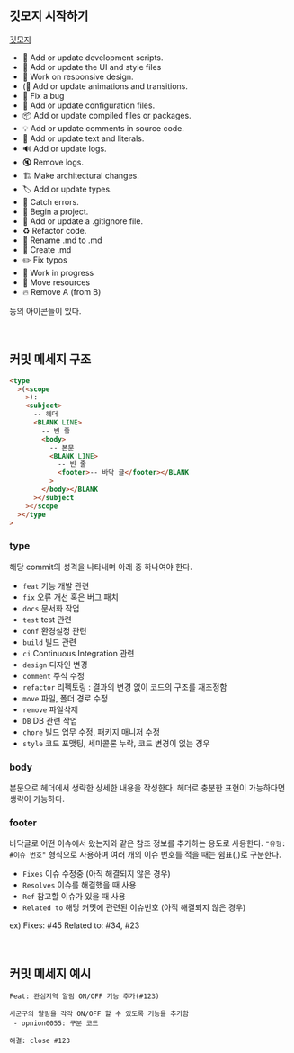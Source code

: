 ## 깃모지 시작하기

[깃모지](https://gitmoji.dev/)

- :hammer: Add or update development scripts.
- :lipstick: Add or update the UI and style files
- :iphone: Work on responsive design.
- (:dizzy: Add or update animations and transitions.
- :bug: Fix a bug
- :wrench: Add or update configuration files.
- :package: Add or update compiled files or packages.
- :bulb: Add or update comments in source code.
- :speech_balloon: Add or update text and literals.
- :loud_sound: Add or update logs.
- :mute: Remove logs.
- :building_construction: Make architectural changes.
- :label: Add or update types.
- :goal_net: Catch errors.
- :tada: Begin a project.
- :see_no_evil: Add or update a .gitignore file.
- :recycle: Refactor code.
- :truck: Rename .md to .md
- :memo: Create .md
- :pencil2: Fix typos
- :construction: Work in progress
- :truck: Move resources
- :fire: Remove A (from B)

등의 아이콘들이 있다.

<br/>

## 커밋 메세지 구조

```html
<type
  >(<scope
    >):
    <subject>
      -- 헤더
      <BLANK LINE>
        -- 빈 줄
        <body>
          -- 본문
          <BLANK LINE>
            -- 빈 줄
            <footer>-- 바닥 글</footer></BLANK
          >
        </body></BLANK
      ></subject
    ></scope
  ></type
>
```

### type

해당 commit의 성격을 나타내며 아래 중 하나여야 한다.

- `feat` 기능 개발 관련
- `fix` 오류 개선 혹은 버그 패치
- `docs` 문서화 작업
- `test` test 관련
- `conf` 환경설정 관련
- `build` 빌드 관련
- `ci` Continuous Integration 관련
- `design` 디자인 변경
- `comment` 주석 수정
- `refactor` 리펙토링 : 결과의 변경 없이 코드의 구조를 재조정함
- `move` 파일, 폴더 경로 수정
- `remove` 파일삭제
- `DB` DB 관련 작업
- `chore` 빌드 업무 수정, 패키지 매니저 수정
- `style` 코드 포맷팅, 세미콜론 누락, 코드 변경이 없는 경우

### body

본문으로 헤더에서 생략한 상세한 내용을 작성한다. 헤더로 충분한 표현이 가능하다면 생략이 가능하다.

### footer

바닥글로 어떤 이슈에서 왔는지와 같은 참조 정보를 추가하는 용도로 사용한다. `"유형: #이슈 번호"` 형식으로 사용하며 여러 개의 이슈 번호를 적을 때는 쉼표(,)로 구분한다.

- `Fixes` 이슈 수정중 (아직 해결되지 않은 경우)
- `Resolves` 이슈를 해결했을 때 사용
- `Ref` 참고할 이슈가 있을 때 사용
- `Related to` 해당 커밋에 관련된 이슈번호 (아직 해결되지 않은 경우)

ex) Fixes: #45 Related to: #34, #23

<br/>

## 커밋 메세지 예시

```
Feat: 관심지역 알림 ON/OFF 기능 추가(#123)

시군구의 알림을 각각 ON/OFF 할 수 있도록 기능을 추가함
 - opnion0055: 구분 코드

해결: close #123
```
